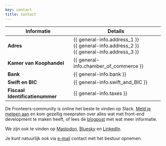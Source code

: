 ```yaml
---
key: contact
title: Contact
---
```


| Informatie                     | Details                     |
|-----------------------------------|-----------------------------------|
| **Adres**                         | {{ general-info.address_1 }}<br/> {{ general-info.address_2 }}<br/> {{ general-info.address_3 }} |
| **Kamer van Koophandel**          | {{ general-info.chamber_of_commerce }} |
| **Bank**                          | {{ general-info.bank }}           |
| **Swift en BIC**                  | {{ general-info.swift_and_BIC }}  |
| **Fiscaal Identificatienummer**   | {{ general-info.taxes }}          |

De Fronteers-community is online het beste te vinden op Slack. [Meld je meteen aan](https://join.slack.com/t/fronteersnl/shared_invite/zt-1m0mbjbkh-LyrZgCPr1JzWBeASuTcnog) en kom gezellig meepraten over alles wat met front-end development te maken heeft, of lees de [blogpost](/nl/blog/2016/02/fronteers-op-slack.html) met wat meer informatie.

We zijn ook te vinden op [Mastodon](https://front-end.social/@fronteers), [Bluesky](https://bsky.app/profile/fronteers.bsky.social) en [LinkedIn](https://www.linkedin.com/company/fronteers).

Je kunt natuurlijk ook via [e-mail](mailto:bestuur@fronteers.nl) contact met het bestuur opnemen.
